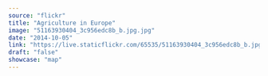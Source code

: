 ```yaml
---
source: "flickr"
title: "Agriculture in Europe"
image: "51163930404_3c956edc8b_b.jpg.jpg"
date: "2014-10-05"
link: "https://live.staticflickr.com/65535/51163930404_3c956edc8b_b.jpg"
draft: "false"
showcase: "map"
---
```


